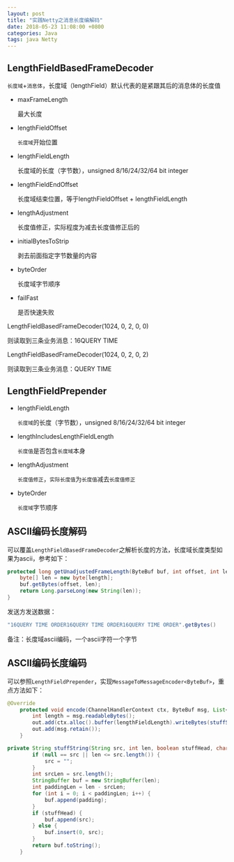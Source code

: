 ```yaml
---
layout: post
title: "实践Netty之消息长度编解码"
date: 2018-05-23 11:08:00 +0800
categories: Java
tags: java Netty
---
```


## LengthFieldBasedFrameDecoder

`长度域`+`消息体`，长度域（lengthField）默认代表的是紧跟其后的消息体的长度值

* maxFrameLength

  最大长度

* lengthFieldOffset

  `长度域`开始位置

* lengthFieldLength

  长度域的长度（字节数），unsigned 8/16/24/32/64 bit integer

* lengthFieldEndOffset

  长度域结束位置，等于lengthFieldOffset + lengthFieldLength

* lengthAdjustment

  长度值修正，实际程度为减去长度值修正后的

* initialBytesToStrip

  剥去前面指定字节数量的内容

* byteOrder

  长度域字节顺序

* failFast

  是否快速失败



LengthFieldBasedFrameDecoder(1024, 0, 2, 0, 0)

则读取到三条业务消息：16QUERY TIME

LengthFieldBasedFrameDecoder(1024, 0, 2, 0, 2)

则读取到三条业务消息：QUERY TIME

## LengthFieldPrepender

* lengthFieldLength

  `长度域`的长度（字节数），unsigned 8/16/24/32/64 bit integer


* lengthIncludesLengthFieldLength

  `长度值`是否包含`长度域`本身


* lengthAdjustment

  `长度值修正`，`实际长度值`为`长度值`减去`长度值修正`


* byteOrder

  `长度域`字节顺序

## ASCII编码长度解码

可以覆盖`LengthFieldBasedFrameDecoder`之解析长度的方法，长度域长度类型如果为ascii，参考如下：

```java
protected long getUnadjustedFrameLength(ByteBuf buf, int offset, int length, ByteOrder order){
	byte[] len = new byte[length];
	buf.getBytes(offset, len);
	return Long.parseLong(new String(len));
}
```

发送方发送数据：

```java
"16QUERY TIME ORDER16QUERY TIME ORDER16QUERY TIME ORDER".getBytes()
```

 备注：长度域ascii编码，一个ascii字符一个字节

## ASCII编码长度编码

可以参照`LengthFieldPrepender`，实现`MessageToMessageEncoder<ByteBuf>`，重点方法如下：

```java
@Override
    protected void encode(ChannelHandlerContext ctx, ByteBuf msg, List<Object> out) throws Exception {
        int length = msg.readableBytes();
        out.add(ctx.alloc().buffer(lengthFieldLength).writeBytes(stuffString(String.valueOf(length), lengthFieldLength, true, '0').getBytes()));
        out.add(msg.retain());
    }

private String stuffString(String src, int len, boolean stuffHead, char padding) {
        if (null == src || len <= src.length()) {
            src = "";
        }
        int srcLen = src.length();
        StringBuffer buf = new StringBuffer(len);
        int paddingLen = len - srcLen;
        for (int i = 0; i < paddingLen; i++) {
            buf.append(padding);
        }
        if (stuffHead) {
            buf.append(src);
        } else {
            buf.insert(0, src);
        }
        return buf.toString();
    }
```

